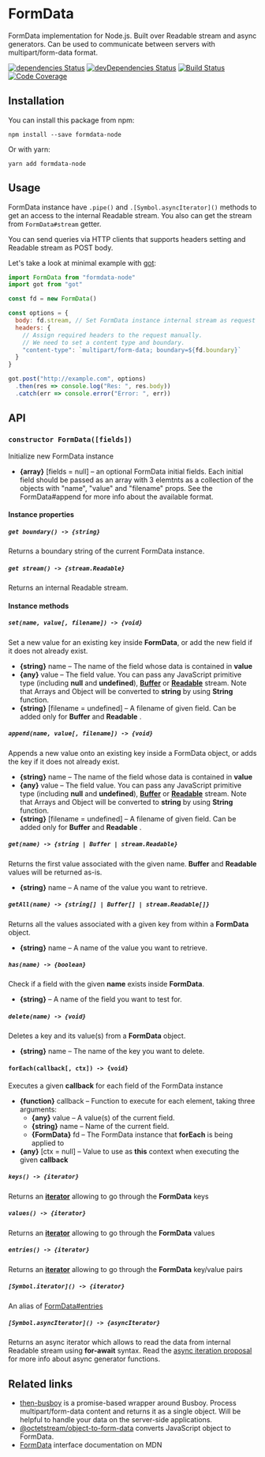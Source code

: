 # FormData

FormData implementation for Node.js. Built over Readable stream and async generators.
Can be used to communicate between servers with multipart/form-data format.

[![dependencies Status](https://david-dm.org/octet-stream/form-data/status.svg)](https://david-dm.org/octet-stream/form-data)
[![devDependencies Status](https://david-dm.org/octet-stream/form-data/dev-status.svg)](https://david-dm.org/octet-stream/form-data?type=dev)
[![Build Status](https://travis-ci.org/octet-stream/form-data.svg?branch=master)](https://travis-ci.org/octet-stream/form-data)
[![Code Coverage](https://codecov.io/github/octet-stream/form-data/coverage.svg?branch=master)](https://codecov.io/github/octet-stream/form-data?branch=master)

## Installation

You can install this package from npm:

```
npm install --save formdata-node
```

Or with yarn:

```
yarn add formdata-node
```

## Usage

FormData instance have `.pipe()` and `.[Symbol.asyncIterator]()` methods
to get an access to the internal Readable stream. You also can get the stream
from `FormData#stream` getter.

You can send queries via HTTP clients that supports headers setting
and Readable stream as POST body.

Let's take a look at minimal example with [got](https://github.com/sindresorhus/got):

```js
import FormData from "formdata-node"
import got from "got"

const fd = new FormData()

const options = {
  body: fd.stream, // Set FormData instance internal stream as request
  headers: {
    // Assign required headers to the request manually.
    // We need to set a content type and boundary.
    "content-type": `multipart/form-data; boundary=${fd.boundary}`
  }
}

got.post("http://example.com", options)
  .then(res => console.log("Res: ", res.body))
  .catch(err => console.error("Error: ", err))
```

## API

### `constructor FormData([fields])`

Initialize new FormData instance

  - **{array}** [fields = null] – an optional FormData initial fields.
    Each initial field should be passed as an array with 3 elemtnts
    as a collection of the objects with "name", "value" and "filename" props.
    See the FormData#append for more info about the available format.

#### Instance properties

##### `get boundary() -> {string}`

Returns a boundary string of the current FormData instance.

##### `get stream() -> {stream.Readable}`

Returns an internal Readable stream.

#### Instance methods

##### `set(name, value[, filename]) -> {void}`

Set a new value for an existing key inside **FormData**,
or add the new field if it does not already exist.

  - **{string}** name – The name of the field whose data is contained in **value**
  - **{any}** value – The field value. You can pass any JavaScript primitive type (including **null** and **undefined**),
    **[Buffer](https://nodejs.org/api/buffer.html#buffer_buffer)** or **[Readable](https://nodejs.org/api/stream.html#stream_class_stream_readable)** stream.
    Note that Arrays and Object will be converted to **string** by using **String** function.
  - **{string}** [filename = undefined] – A filename of given field. Can be added only for **Buffer** and **Readable** .

##### `append(name, value[, filename]) -> {void}`

Appends a new value onto an existing key inside a FormData object,
or adds the key if it does not already exist.

  - **{string}** name – The name of the field whose data is contained in **value**
  - **{any}** value – The field value. You can pass any JavaScript primitive type (including **null** and **undefined**),
    **[Buffer](https://nodejs.org/api/buffer.html#buffer_buffer)** or **[Readable](https://nodejs.org/api/stream.html#stream_class_stream_readable)** stream.
    Note that Arrays and Object will be converted to **string** by using **String** function.
  - **{string}** [filename = undefined] – A filename of given field. Can be added only for **Buffer** and **Readable** .

##### `get(name) -> {string | Buffer | stream.Readable}`

Returns the first value associated with the given name.
**Buffer** and **Readable** values will be returned as-is.

  - **{string}** name – A name of the value you want to retrieve.

##### `getAll(name) -> {string[] | Buffer[] | stream.Readable[]}`

Returns all the values associated with a given key from within a **FormData** object.

  - **{string}** name – A name of the value you want to retrieve.

##### `has(name) -> {boolean}`

Check if a field with the given **name** exists inside **FormData**.

  - **{string}** – A name of the field you want to test for.

##### `delete(name) -> {void}`

Deletes a key and its value(s) from a **FormData** object.

  - **{string}** name – The name of the key you want to delete.

#### `forEach(callback[, ctx]) -> {void}`

Executes a given **callback** for each field of the FormData instance

  - **{function}** callback – Function to execute for each element, taking three arguments:
    + **{any}** value – A value(s) of the current field.
    + **{string}** name – Name of the current field.
    + **{FormData}** fd – The FormData instance that **forEach** is being applied to
  - **{any}** [ctx = null] – Value to use as **this** context when executing the given **callback**

##### `keys() -> {iterator}`

Returns an **[iterator](https://developer.mozilla.org/en-US/docs/Web/JavaScript/Reference/Iteration_protocols)** allowing to go through the **FormData** keys

##### `values() -> {iterator}`

Returns an **[iterator](https://developer.mozilla.org/en-US/docs/Web/JavaScript/Reference/Iteration_protocols)** allowing to go through the **FormData** values

##### `entries() -> {iterator}`

Returns an **[iterator](https://developer.mozilla.org/en-US/docs/Web/JavaScript/Reference/Iteration_protocols)** allowing to go through the **FormData** key/value pairs

##### `[Symbol.iterator]() -> {iterator}`

An alias of [FormData#entries](#entries---iterator)

##### `[Symbol.asyncIterator]() -> {asyncIterator}`

Returns an async iterator which allows to read the data from internal Readable stream using **for-await** syntax.
Read the [async iteration proposal](https://github.com/tc39/proposal-async-iteration) for more info about async generator functions.

## Related links

  - [then-busboy](https://github.com/octet-stream/then-busboy) is a promise-based wrapper around Busboy.
    Process multipart/form-data content and returns it as a single object.
    Will be helpful to handle your data on the server-side applications.
  - [@octetstream/object-to-form-data](https://github.com/octet-stream/object-to-form-data) converts JavaScript object to FormData.
  - [FormData](https://developer.mozilla.org/en-US/docs/Web/API/FormData) interface documentation on MDN
